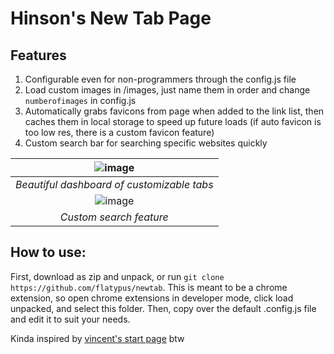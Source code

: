 # Hinson's New Tab Page

## Features
<ol>
  <li>Configurable even for non-programmers through the config.js file</li>
  <li>Load custom images in /images, just name them in order and change <code>numberofimages</code> in config.js</li>
  <li>Automatically grabs favicons from page when added to the link list, then caches them in local storage to speed up future loads (if auto favicon is too low res, there is a custom favicon feature)</li>
  <li>Custom search bar for searching specific websites quickly</li>
</ol>

| ![image](https://user-images.githubusercontent.com/68029599/186850372-d1cc3c89-0f95-4673-8dbb-bbab553e93cb.png) | 
|:--:| 
| *Beautiful dashboard of customizable tabs* |
| ![image](https://user-images.githubusercontent.com/68029599/186854651-815e20c7-1945-4c00-a799-5854348fed6b.png) | 
| *Custom search feature* |

## How to use:
First, download as zip and unpack, or run `git clone https://github.com/flatypus/newtab`. 
This is meant to be a chrome extension, so open chrome extensions in developer mode, click load unpacked, and select this folder.
Then, copy over the default .config.js file and edit it to suit your needs.

Kinda inspired by [vincent's start page](https://github.com/vincor-qc/new-startpage) btw<br>
